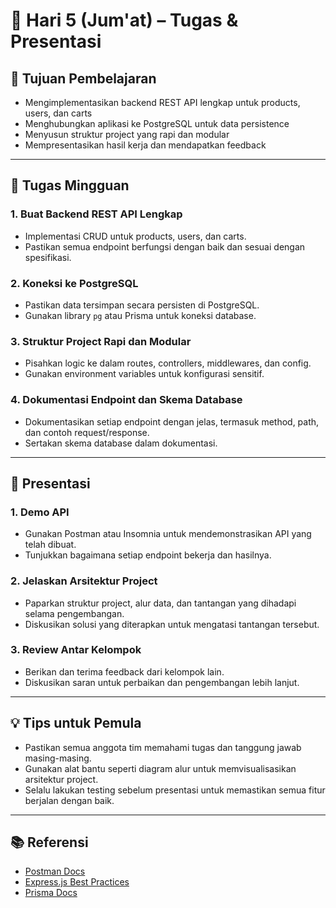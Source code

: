 # 📆 Hari 5 (Jum'at) – Tugas & Presentasi

## 🎯 Tujuan Pembelajaran
- Mengimplementasikan backend REST API lengkap untuk products, users, dan carts
- Menghubungkan aplikasi ke PostgreSQL untuk data persistence
- Menyusun struktur project yang rapi dan modular
- Mempresentasikan hasil kerja dan mendapatkan feedback

---

## 📝 Tugas Mingguan

### 1. Buat Backend REST API Lengkap
- Implementasi CRUD untuk products, users, dan carts.
- Pastikan semua endpoint berfungsi dengan baik dan sesuai dengan spesifikasi.

### 2. Koneksi ke PostgreSQL
- Pastikan data tersimpan secara persisten di PostgreSQL.
- Gunakan library `pg` atau Prisma untuk koneksi database.

### 3. Struktur Project Rapi dan Modular
- Pisahkan logic ke dalam routes, controllers, middlewares, dan config.
- Gunakan environment variables untuk konfigurasi sensitif.

### 4. Dokumentasi Endpoint dan Skema Database
- Dokumentasikan setiap endpoint dengan jelas, termasuk method, path, dan contoh request/response.
- Sertakan skema database dalam dokumentasi.

---

## 🎤 Presentasi

### 1. Demo API
- Gunakan Postman atau Insomnia untuk mendemonstrasikan API yang telah dibuat.
- Tunjukkan bagaimana setiap endpoint bekerja dan hasilnya.

### 2. Jelaskan Arsitektur Project
- Paparkan struktur project, alur data, dan tantangan yang dihadapi selama pengembangan.
- Diskusikan solusi yang diterapkan untuk mengatasi tantangan tersebut.

### 3. Review Antar Kelompok
- Berikan dan terima feedback dari kelompok lain.
- Diskusikan saran untuk perbaikan dan pengembangan lebih lanjut.

---

## 💡 Tips untuk Pemula
- Pastikan semua anggota tim memahami tugas dan tanggung jawab masing-masing.
- Gunakan alat bantu seperti diagram alur untuk memvisualisasikan arsitektur project.
- Selalu lakukan testing sebelum presentasi untuk memastikan semua fitur berjalan dengan baik.

---

## 📚 Referensi
- [Postman Docs](https://learning.postman.com/docs/getting-started/introduction/)
- [Express.js Best Practices](https://expressjs.com/en/advanced/best-practice-performance.html)
- [Prisma Docs](https://www.prisma.io/docs/)
